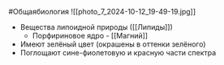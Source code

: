 #Общаябиология 
![[photo_7_2024-10-12_19-49-19.jpg]]
- Вещества липоидной природы ([[Липиды]])
	- Порфириновое ядро - [[Магний]] 
- Имеют зелёный цвет (окрашены в оттенки зелёного)
- Поглощают сине-фиолетовую и красную части спектра